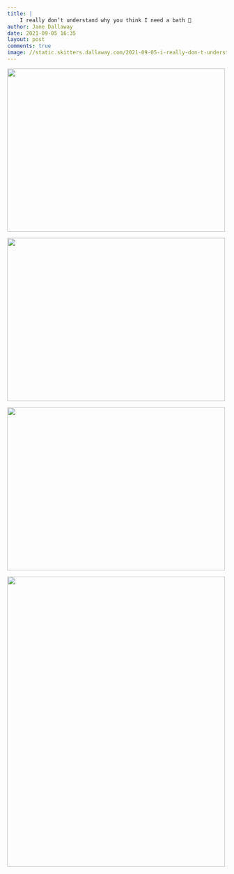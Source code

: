 ```yaml
---
title: |
    I really don’t understand why you think I need a bath 🛀
author: Jane Dallaway
date: 2021-09-05 16:35
layout: post
comments: true
image: //static.skitters.dallaway.com/2021-09-05-i-really-don-t-understand-why-you-think-i-need-a-bath-bath-fullsize-0.jpeg
---
```




<a href="//static.skitters.dallaway.com/2021-09-05-i-really-don-t-understand-why-you-think-i-need-a-bath-bath-fullsize-0.jpeg"><img src="//static.skitters.dallaway.com/2021-09-05-i-really-don-t-understand-why-you-think-i-need-a-bath-bath-thumb-0.jpeg" width="500" height="375"></a>

<a href="//static.skitters.dallaway.com/2021-09-05-i-really-don-t-understand-why-you-think-i-need-a-bath-bath-fullsize-1.jpeg"><img src="//static.skitters.dallaway.com/2021-09-05-i-really-don-t-understand-why-you-think-i-need-a-bath-bath-thumb-1.jpeg" width="500" height="375"></a>

<a href="//static.skitters.dallaway.com/2021-09-05-i-really-don-t-understand-why-you-think-i-need-a-bath-bath-fullsize-2.jpeg"><img src="//static.skitters.dallaway.com/2021-09-05-i-really-don-t-understand-why-you-think-i-need-a-bath-bath-thumb-2.jpeg" width="500" height="375"></a>

<a href="//static.skitters.dallaway.com/2021-09-05-i-really-don-t-understand-why-you-think-i-need-a-bath-bath-fullsize-3.jpeg"><img src="//static.skitters.dallaway.com/2021-09-05-i-really-don-t-understand-why-you-think-i-need-a-bath-bath-thumb-3.jpeg" width="500" height="667"></a>

